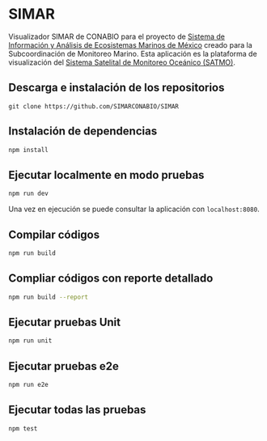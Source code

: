 # SIMAR

Visualizador SIMAR de CONABIO para el proyecto de [Sistema de Información y Análisis de Ecosistemas Marinos de México](https://simar.conabio.gob.mx/) creado para la Subcoordinación de Monitoreo Marino. Esta aplicación es la plataforma de visualización del [Sistema Satelital de Monitoreo Oceánico (SATMO)](http://www.biodiversidad.gob.mx/pais/mares/satmo/index.html).

## Descarga e instalación de los repositorios

```
git clone https://github.com/SIMARCONABIO/SIMAR
```

## Instalación de dependencias

``` bash
npm install
```

## Ejecutar localmente en modo pruebas

``` bash
npm run dev
```

Una vez en ejecución se puede consultar la aplicación con `localhost:8080`.

## Compilar códigos

``` bash
npm run build
```

## Compliar códigos con reporte detallado

``` bash
npm run build --report
```

## Ejecutar pruebas Unit

``` bash
npm run unit
```

## Ejecutar pruebas e2e

``` bash
npm run e2e
```

## Ejecutar todas las pruebas

``` bash
npm test
```


